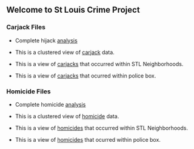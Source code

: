 
## Welcome to St Louis Crime Project


### Carjack Files

- Complete hijack [analysis](https://donojazz.github.io/Crime/carjacks-jan2020.html)

- This is a clustered view of [carjack](https://donojazz.github.io/Crime/cluster_carjack.html) data.

- This is a view of [carjacks](https://donojazz.github.io/crime/Carjack_map.html) that occurred within STL  Neighborhoods.                

- This is a view of [carjacks](https://donojazz.github.io/crime/Carjack_police_box.html) that ocurred within police box.


### Homicide Files

- Complete homicide [analysis](https://donojazz.github.io/Crime/carjacks-jan2020.html)

- This is a clustered view of [homicide](https://donojazz.github.io/Crime/cluster_homicides.html) data.

- This is a view of [homicides](https://donojazz.github.io/Crime/homicide_map.html) that occurred within STL Neighborhoods.                

- This is a view of [homicides](https://donojazz.github.io/Crime/homicides_police_box.html) that ocurred within police box.

                    






